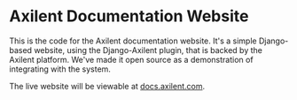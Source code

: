 Axilent Documentation Website
=============================

This is the code for the Axilent documentation website.  It's a simple Django-based website, using the Django-Axilent plugin, that is backed by the Axilent platform.  We've made it open source as a demonstration of integrating with the system.

The live website will be viewable at [docs.axilent.com](http://docs.axilent.com).
